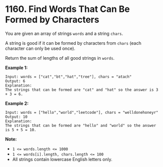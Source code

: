 # 1160. Find Words That Can Be Formed by Characters

You are given an array of strings `words` and a string `chars`.

A string is good if it can be formed by characters from `chars` (each character
can only be used once).

Return the sum of lengths of all good strings in `words`.

__Example 1:__

```
Input: words = ["cat","bt","hat","tree"], chars = "atach"
Output: 6
Explanation: 
The strings that can be formed are "cat" and "hat" so the answer is 3 + 3 = 6.
```

__Example 2:__

```
Input: words = ["hello","world","leetcode"], chars = "welldonehoneyr"
Output: 10
Explanation: 
The strings that can be formed are "hello" and "world" so the answer is 5 + 5 = 10.
```

__Note:__

* `1 <= words.length <= 1000`
* `1 <= words[i].length, chars.length <= 100`
* All strings contain lowercase English letters only.

